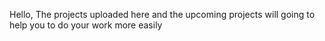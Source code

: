 Hello,
The projects uploaded here and the upcoming projects will going to help you to do your work more easily
